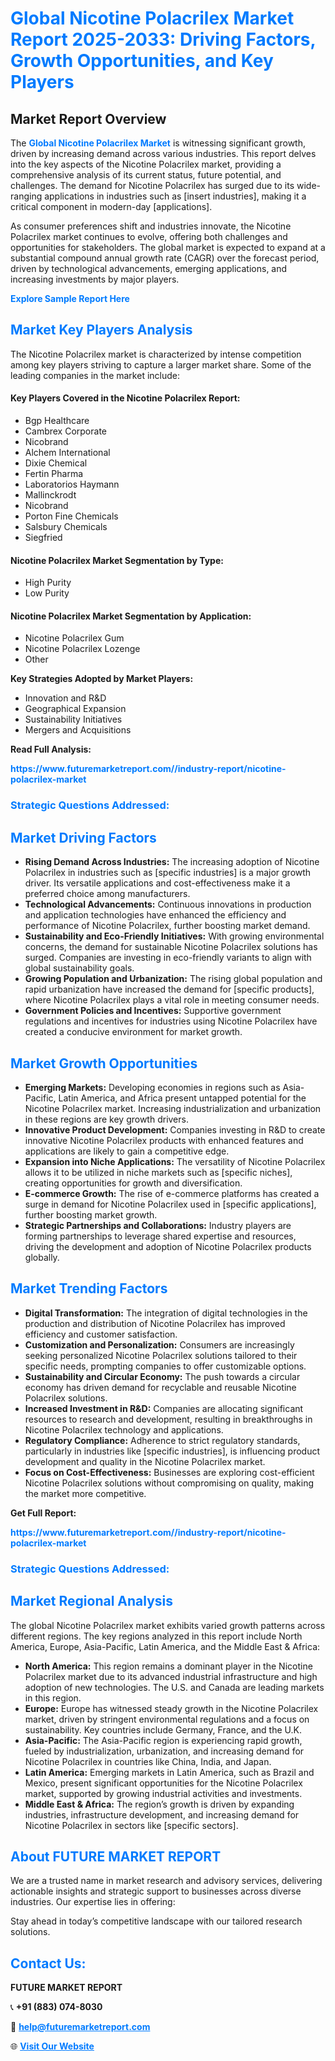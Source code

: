 <h1 style="color: #007BFF;">Global Nicotine Polacrilex Market Report 2025-2033: Driving Factors, Growth Opportunities, and Key Players</h1>

<section id="overview">
<h2>Market Report Overview</h2>
<p>The <a href="https://www.futuremarketreport.com//industry-report/nicotine-polacrilex-market" style="color: #007BFF; text-decoration: none;"><strong>Global Nicotine Polacrilex Market</strong></a> is witnessing significant growth, driven by increasing demand across various industries. This report delves into the key aspects of the Nicotine Polacrilex market, providing a comprehensive analysis of its current status, future potential, and challenges. The demand for Nicotine Polacrilex has surged due to its wide-ranging applications in industries such as [insert industries], making it a critical component in modern-day [applications].</p>
<p>As consumer preferences shift and industries innovate, the Nicotine Polacrilex market continues to evolve, offering both challenges and opportunities for stakeholders. The global market is expected to expand at a substantial compound annual growth rate (CAGR) over the forecast period, driven by technological advancements, emerging applications, and increasing investments by major players.</p>
</section>

<section id="overview">
<p><a href="https://www.futuremarketreport.com//request-sample/reportId=92145" style="color: #007BFF; text-decoration: none;"><strong>Explore Sample Report Here</strong></a></p>
</section>

<section id="key-players">
<h2 style="color: #007BFF;">Market Key Players Analysis</h2>
<p>The Nicotine Polacrilex market is characterized by intense competition among key players striving to capture a larger market share. Some of the leading companies in the market include:</p>
<h4>Key Players Covered in the Nicotine Polacrilex Report:</h4>
<ul><li>Bgp Healthcare</li><li>Cambrex Corporate</li><li>Nicobrand</li><li>Alchem International</li><li>Dixie Chemical</li><li>Fertin Pharma</li><li>Laboratorios Haymann</li><li>Mallinckrodt</li><li>Nicobrand</li><li>Porton Fine Chemicals</li><li>Salsbury Chemicals</li><li>Siegfried</li></ul>
<h4>Nicotine Polacrilex Market Segmentation by Type:</h4>
<ul><li>High Purity</li><li>Low Purity</li></ul>

<h4>Nicotine Polacrilex Market Segmentation by Application:</h4>
<ul><li>Nicotine Polacrilex Gum</li><li>Nicotine Polacrilex Lozenge</li><li>Other</li></ul>
<p><strong>Key Strategies Adopted by Market Players:</strong></p>
<ul>
<li>Innovation and R&D</li>
<li>Geographical Expansion</li>
<li>Sustainability Initiatives</li>
<li>Mergers and Acquisitions</li>
</ul>
</section>

<section>
<p><strong>Read Full Analysis: </strong></p><a href="https://www.futuremarketreport.com//industry-report/nicotine-polacrilex-market" style="color: #007BFF; text-decoration: none;"><strong>https://www.futuremarketreport.com//industry-report/nicotine-polacrilex-market</strong></a>
<h3 style="color: #007BFF;">Strategic Questions Addressed:</h3>
</section>

<section id="driving-factors">
<h2 style="color: #007BFF;">Market Driving Factors</h2>
<ul>
<li><strong>Rising Demand Across Industries:</strong> The increasing adoption of Nicotine Polacrilex in industries such as [specific industries] is a major growth driver. Its versatile applications and cost-effectiveness make it a preferred choice among manufacturers.</li>
<li><strong>Technological Advancements:</strong> Continuous innovations in production and application technologies have enhanced the efficiency and performance of Nicotine Polacrilex, further boosting market demand.</li>
<li><strong>Sustainability and Eco-Friendly Initiatives:</strong> With growing environmental concerns, the demand for sustainable Nicotine Polacrilex solutions has surged. Companies are investing in eco-friendly variants to align with global sustainability goals.</li>
<li><strong>Growing Population and Urbanization:</strong> The rising global population and rapid urbanization have increased the demand for [specific products], where Nicotine Polacrilex plays a vital role in meeting consumer needs.</li>
<li><strong>Government Policies and Incentives:</strong> Supportive government regulations and incentives for industries using Nicotine Polacrilex have created a conducive environment for market growth.</li>
</ul>
</section>

<section id="growth-opportunities">
<h2 style="color: #007BFF;">Market Growth Opportunities</h2>
<ul>
<li><strong>Emerging Markets:</strong> Developing economies in regions such as Asia-Pacific, Latin America, and Africa present untapped potential for the Nicotine Polacrilex market. Increasing industrialization and urbanization in these regions are key growth drivers.</li>
<li><strong>Innovative Product Development:</strong> Companies investing in R&D to create innovative Nicotine Polacrilex products with enhanced features and applications are likely to gain a competitive edge.</li>
<li><strong>Expansion into Niche Applications:</strong> The versatility of Nicotine Polacrilex allows it to be utilized in niche markets such as [specific niches], creating opportunities for growth and diversification.</li>
<li><strong>E-commerce Growth:</strong> The rise of e-commerce platforms has created a surge in demand for Nicotine Polacrilex used in [specific applications], further boosting market growth.</li>
<li><strong>Strategic Partnerships and Collaborations:</strong> Industry players are forming partnerships to leverage shared expertise and resources, driving the development and adoption of Nicotine Polacrilex products globally.</li>
</ul>
</section>

<section id="trending-factors">
<h2 style="color: #007BFF;">Market Trending Factors</h2>
<ul>
<li><strong>Digital Transformation:</strong> The integration of digital technologies in the production and distribution of Nicotine Polacrilex has improved efficiency and customer satisfaction.</li>
<li><strong>Customization and Personalization:</strong> Consumers are increasingly seeking personalized Nicotine Polacrilex solutions tailored to their specific needs, prompting companies to offer customizable options.</li>
<li><strong>Sustainability and Circular Economy:</strong> The push towards a circular economy has driven demand for recyclable and reusable Nicotine Polacrilex solutions.</li>
<li><strong>Increased Investment in R&D:</strong> Companies are allocating significant resources to research and development, resulting in breakthroughs in Nicotine Polacrilex technology and applications.</li>
<li><strong>Regulatory Compliance:</strong> Adherence to strict regulatory standards, particularly in industries like [specific industries], is influencing product development and quality in the Nicotine Polacrilex market.</li>
<li><strong>Focus on Cost-Effectiveness:</strong> Businesses are exploring cost-efficient Nicotine Polacrilex solutions without compromising on quality, making the market more competitive.</li>
</ul>
</section>

<section>
<p><strong>Get Full Report: </strong></p><a href="https://www.futuremarketreport.com//industry-report/nicotine-polacrilex-market" style="color: #007BFF; text-decoration: none;"><strong>https://www.futuremarketreport.com//industry-report/nicotine-polacrilex-market</strong></a>
<h3 style="color: #007BFF;">Strategic Questions Addressed:</h3>
</section>


<section id="regional-analysis">
<h2 style="color: #007BFF;">Market Regional Analysis</h2>
<p>The global Nicotine Polacrilex market exhibits varied growth patterns across different regions. The key regions analyzed in this report include North America, Europe, Asia-Pacific, Latin America, and the Middle East & Africa:</p>
<ul>
<li><strong>North America:</strong> This region remains a dominant player in the Nicotine Polacrilex market due to its advanced industrial infrastructure and high adoption of new technologies. The U.S. and Canada are leading markets in this region.</li>
<li><strong>Europe:</strong> Europe has witnessed steady growth in the Nicotine Polacrilex market, driven by stringent environmental regulations and a focus on sustainability. Key countries include Germany, France, and the U.K.</li>
<li><strong>Asia-Pacific:</strong> The Asia-Pacific region is experiencing rapid growth, fueled by industrialization, urbanization, and increasing demand for Nicotine Polacrilex in countries like China, India, and Japan.</li>
<li><strong>Latin America:</strong> Emerging markets in Latin America, such as Brazil and Mexico, present significant opportunities for the Nicotine Polacrilex market, supported by growing industrial activities and investments.</li>
<li><strong>Middle East & Africa:</strong> The region’s growth is driven by expanding industries, infrastructure development, and increasing demand for Nicotine Polacrilex in sectors like [specific sectors].</li>
</ul>
</section>

<footer>
<h2 style="color: #007BFF;">About FUTURE MARKET REPORT</h2>
<p>We are a trusted name in market research and advisory services, delivering actionable insights and strategic support to businesses across diverse industries. Our expertise lies in offering:</p>

<p>Stay ahead in today’s competitive landscape with our tailored research solutions.</p>

<h2 style="color: #007BFF;">Contact Us:</h2>
<p><strong>FUTURE MARKET REPORT</strong></p>
<p>📞 <strong>+91 (883) 074-8030</strong></p>
<p>📧 <strong><a href="mailto:help@futuremarketreport.com" style="color: #007BFF;">help@futuremarketreport.com</a></strong></p>
<p>🌐 <strong><a href="https://www.futuremarketreport.com/" style="color: #007BFF;">Visit Our Website</a></strong></p>
</footer>
